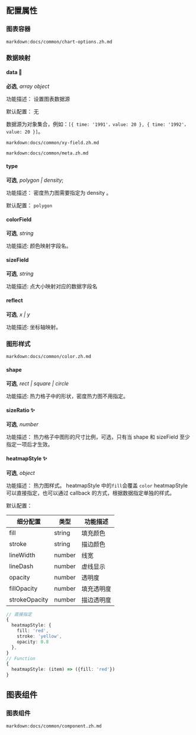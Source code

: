 ## 配置属性

### 图表容器

`markdown:docs/common/chart-options.zh.md`

### 数据映射

#### data 📌

**必选**, _array object_

功能描述： 设置图表数据源

默认配置： 无

数据源为对象集合，例如：`[{ time: '1991'，value: 20 }, { time: '1992'，value: 20 }]`。

`markdown:docs/common/xy-field.zh.md`

`markdown:docs/common/meta.zh.md`

#### type

**可选**, _polygon | density_;

功能描述： 密度热力图需要指定为 density 。

默认配置： `polygon`

#### colorField

**可选**, _string_

功能描述: 颜色映射字段名。

#### sizeField

**可选**, _string_

功能描述: 点大小映射对应的数据字段名

#### reflect

**可选**, _x | y_

功能描述: 坐标轴映射。

### 图形样式

`markdown:docs/common/color.zh.md`

#### shape

**可选**, _rect | square | circle_

功能描述: 热力格子中的形状，密度热力图不用指定。

#### sizeRatio ✨

**可选**, _number_

功能描述： 热力格子中图形的尺寸比例，可选，只有当 shape 和 sizeField 至少指定一项后才生效。

#### heatmapStyle ✨

**可选**, _object_

功能描述： 热力图样式。 heatmapStyle 中的`fill`会覆盖 `color` heatmapStyle 可以直接指定，也可以通过 callback 的方式，根据数据指定单独的样式。

默认配置：

| 细分配置      | 类型   | 功能描述   |
| ------------- | ------ | ---------- |
| fill          | string | 填充颜色   |
| stroke        | string | 描边颜色   |
| lineWidth     | number | 线宽       |
| lineDash      | number | 虚线显示   |
| opacity       | number | 透明度     |
| fillOpacity   | number | 填充透明度 |
| strokeOpacity | number | 描边透明度 |

```ts
// 直接指定
{
  heatmapStyle: {
    fill: 'red',
    stroke: 'yellow',
    opacity: 0.8
  },
}
// Function
{
  heatmapStyle: (item) => ({fill: 'red'})
}
```

## 图表组件

### 图表组件

`markdown:docs/common/component.zh.md`
